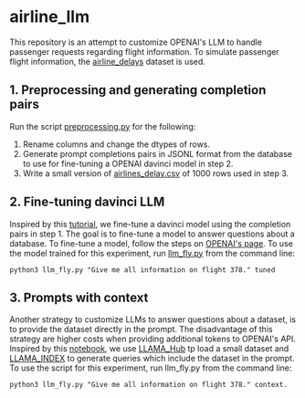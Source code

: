 # airline_llm

This repository is an attempt to customize OPENAI's LLM to handle passenger requests regarding flight information. To simulate passenger flight information, the [airline_delays](https://www.kaggle.com/datasets/ulrikthygepedersen/airlines-delay) dataset is used.

## 1. Preprocessing and generating completion pairs
Run the script [preprocessing.py](preprocessing.py) for the following:

1. Rename columns and change the dtypes of rows.
2. Generate prompt completions pairs in JSONL format from the database to use for fine-tuning a OPENAI davinci model in step 2.
2. Write a small version of [airlines_delay.csv](data/airlines_delay.csv) of 1000 rows used in step 3.

## 2. Fine-tuning davinci LLM
Inspired by this [tutorial](https://www.youtube.com/watch?v=3EdEw4gyr-s&ab_channel=LiamOttley), we fine-tune a davinci model using the completion pairs in step 1. 
The goal is to fine-tune a model to answer questions about a database. To fine-tune a model, follow the steps on [OPENAI's page](https://platform.openai.com/docs/guides/fine-tuning).
To use the model trained for this experiment, run [llm_fly.py](llm_fly.py) from the command line:
    
    python3 llm_fly.py "Give me all information on flight 378." tuned

## 3. Prompts with context
Another strategy to customize LLMs to answer questions about a dataset, is to provide the dataset directly in the prompt.
The disadvantage of this strategy are higher costs when providing additional tokens to OPENAI's API. 
Inspired by this [notebook](https://github.com/wombyz/custom-knowledge-chatbot/blob/main/custom-knowledge-chatbot/Custom%20Knowledge%20Chatbot.ipynb), we use [LLAMA_Hub](https://github.com/emptycrown/llama-hub) tp load a small dataset and [LLAMA_INDEX](https://github.com/jerryjliu/llama_index) to generate queries which include the dataset in the prompt.
To use the script for this experiment, run llm_fly.py from the command line:
    
    python3 llm_fly.py "Give me all information on flight 378." context.